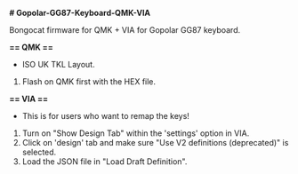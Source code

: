 **# Gopolar-GG87-Keyboard-QMK-VIA**

Bongocat firmware for QMK + VIA for Gopolar GG87 keyboard.

**== QMK ==**
- ISO UK TKL Layout.
1. Flash on QMK first with the HEX file.
   
**== VIA ==**
- This is for users who want to remap the keys!
1. Turn on "Show Design Tab" within the 'settings' option in VIA.
2. Click on 'design' tab and make sure "Use V2 definitions (deprecated)" is selected.
3. Load the JSON file in "Load Draft Definition".
